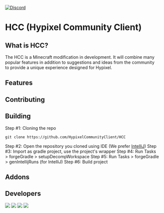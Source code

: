 [ ![Discord](https://canary.discordapp.com/api/guilds/411619823445999637/widget.png) ](https://discord.gg/8GakFcT)
# HCC (Hypixel Community Client)
## What is HCC? ##
The HCC is a Minecraft modification in development. It will combine many popular features in addition to suggestions and ideas from the community to provide a unique experience designed for Hypixel.

## Features ##

## Contributing ##

## Building ##
Step #1: Cloning the repo
```
git clone https://github.com/HypixelCommunityClient/HCC
```
Step #2: Open the repository you cloned using IDE (We prefer [IntelliJ](https://jetbrains.com/idea))
Step #3: Import as gradle project, use the project's wrapper
Step #4: Run Tasks \> forgeGradle \> setupDecompWorkspace
Step #5: Run Tasks \> forgeGradle \> genIntellijRuns (for IntelliJ)
Step #6: Build project

## Addons ##

## Developers ##
[![](https://cdn.discordapp.com/avatars/376817315830038530/87dd80c68e0598ea39af4e0472b299b7.png)](https://github.com/Sk1er)
[![](https://cdn.discordapp.com/avatars/248159137370734601/8a8b49df90cda7ccd55f28c1f5293ad6.png)](https://github.com/CoalCoding)
[![](https://cdn.discordapp.com/avatars/247785387919933440/e8f6af129f0d6d4db93d8c7360aac15a.png)](https://github.com/KevinPriv)
[![](https://cdn.discordapp.com/avatars/290921387655430144/1495ae41593665e29f683d63d502c600.png)](https://github.com/VRCube)

